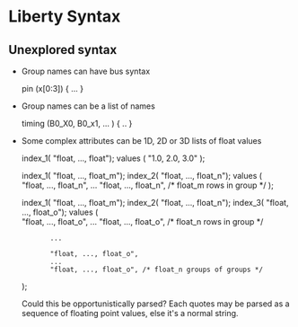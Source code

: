 # Liberty Syntax

## Unexplored syntax

- Group names can have bus syntax

    pin (x[0:3]) { ... }

- Group names can be a list of names

    timing (B0_X0, B0_x1, ... ) { .. }

- Some complex attributes can be 1D, 2D or 3D lists of float values

    index_1( "float, ..., float");
    values ( "1.0, 2.0, 3.0" );

    index_1( "float, ..., float_m");
    index_2( "float, ..., float_n");
    values ( \
             "float, ..., float_n",
             ...
             "float, ..., float_n", /* float_m rows in group */
    );
                

    index_1( "float, ..., float_m");
    index_2( "float, ..., float_n");
    index_3( "float, ..., float_o");
    values ( \
             "float, ..., float_o",
             ...
             "float, ..., float_o", /* float_n rows in group  */

             ...

             "float, ..., float_o",
             ...
             "float, ..., float_o", /* float_n groups of groups */
    );

  Could this be opportunistically parsed? Each quotes may be parsed as a sequence
  of floating point values, else it's a normal string.

